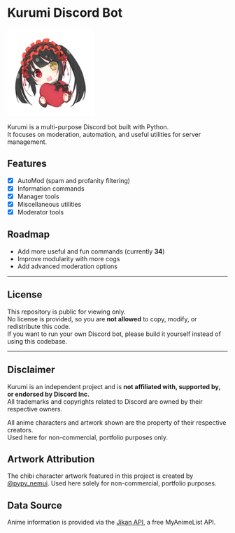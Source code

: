 # Kurumi Discord Bot

<img src="assets/kurumichibi.png" width="200" />

Kurumi is a multi-purpose Discord bot built with Python.  
It focuses on moderation, automation, and useful utilities for server management.  

## Features
- [x] AutoMod (spam and profanity filtering)  
- [x] Information commands  
- [x] Manager tools  
- [x] Miscellaneous utilities  
- [x] Moderator tools  

## Roadmap
- Add more useful and fun commands (currently **34**)
- Improve modularity with more cogs  
- Add advanced moderation options  

---

## License
This repository is public for viewing only.  
No license is provided, so you are **not allowed** to copy, modify, or redistribute this code.  
If you want to run your own Discord bot, please build it yourself instead of using this codebase.

---

## Disclaimer
Kurumi is an independent project and is **not affiliated with, supported by, or endorsed by Discord Inc.**  
All trademarks and copyrights related to Discord are owned by their respective owners.  

All anime characters and artwork shown are the property of their respective creators.  
Used here for non-commercial, portfolio purposes only.

## Artwork Attribution

The chibi character artwork featured in this project is created by [@pypy_nemui](https://x.com/pypy_nemui/status/1130490628096217088). Used here solely for non-commercial, portfolio purposes.

## Data Source
Anime information is provided via the [Jikan API](https://jikan.moe/), a free MyAnimeList API.


